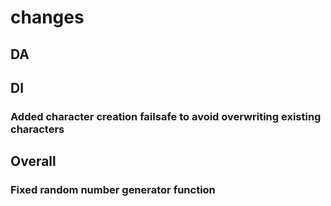 # changes

## DA

## DI

### Added character creation failsafe to avoid overwriting existing characters

## Overall

### Fixed random number generator function
